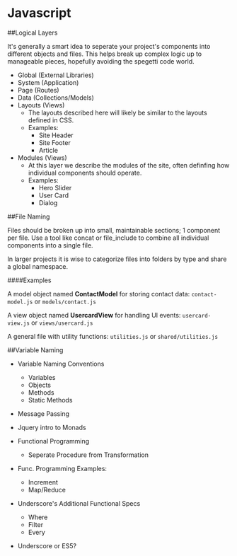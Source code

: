 Javascript
===

##Logical Layers

It's generally a smart idea to seperate your project's components into different objects and files.  This helps break up complex logic up to manageable pieces, hopefully avoiding the spegetti code world.

- Global (External Libraries)
- System (Application)
- Page (Routes)
- Data (Collections/Models)
- Layouts (Views)
    + The layouts described here will likely be similar to the layouts defined in CSS.  
    + Examples: 
        *  Site Header
        *  Site Footer
        *  Article
- Modules (Views)
    + At this layer we describe the modules of the site, often definfing how individual components should operate.  
    + Examples: 
        * Hero Slider 
        * User Card
        * Dialog

##File Naming

Files should be broken up into small, maintainable sections; 1 component per file.  Use a tool like concat or file_include to combine all individual components into a single file.

In larger projects it is wise to categorize files into folders by type and share a global namespace.  

####Examples

A model object named __ContactModel__ for storing contact data:
`contact-model.js` or `models/contact.js`

A view object named __UsercardView__ for handling UI events:
`usercard-view.js` or `views/usercard.js`

A general file with utility functions:
`utilities.js` or `shared/utilities.js`


##Variable Naming



- Variable Naming Conventions
    - Variables
    - Objects
    - Methods
    - Static Methods


- Message Passing
- Jquery intro to Monads
- Functional Programming
    - Seperate Procedure from Transformation
- Func. Programming Examples: 
    - Increment
    - Map/Reduce 
- Underscore's Additional Functional Specs
    - Where
    - Filter
    - Every
- Underscore or ES5?